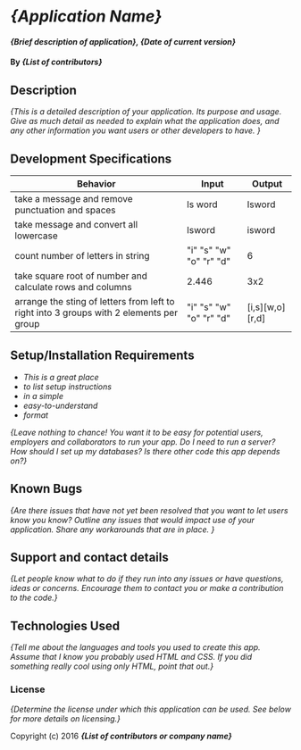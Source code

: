 # _{Application Name}_

#### _{Brief description of application}, {Date of current version}_

#### By _**{List of contributors}**_

## Description

_{This is a detailed description of your application. Its purpose and usage.  Give as much detail as needed to explain what the application does, and any other information you want users or other developers to have. }_


## Development Specifications


| Behavior      | Input         | Output        |
| ------------- | ------------- | ------------- |
|take a message and remove punctuation and spaces |Is word|Isword|
| take message and convert all lowercase |Isword| isword|
| count number of letters in string| "i" "s" "w" "o" "r" "d"   | 6 |
| take square root of number and calculate rows and columns  | 2.446   |3x2|
| arrange the sting of letters from left to right into 3 groups with 2 elements per group| "i" "s" "w" "o" "r" "d" |[i,s][w,o][r,d]|



## Setup/Installation Requirements

* _This is a great place_
* _to list setup instructions_
* _in a simple_
* _easy-to-understand_
* _format_

_{Leave nothing to chance! You want it to be easy for potential users, employers and collaborators to run your app. Do I need to run a server? How should I set up my databases? Is there other code this app depends on?}_

## Known Bugs

_{Are there issues that have not yet been resolved that you want to let users know you know?  Outline any issues that would impact use of your application.  Share any workarounds that are in place. }_

## Support and contact details

_{Let people know what to do if they run into any issues or have questions, ideas or concerns.  Encourage them to contact you or make a contribution to the code.}_

## Technologies Used

_{Tell me about the languages and tools you used to create this app. Assume that I know you probably used HTML and CSS. If you did something really cool using only HTML, point that out.}_

### License

*{Determine the license under which this application can be used.  See below for more details on licensing.}*

Copyright (c) 2016 **_{List of contributors or company name}_**
